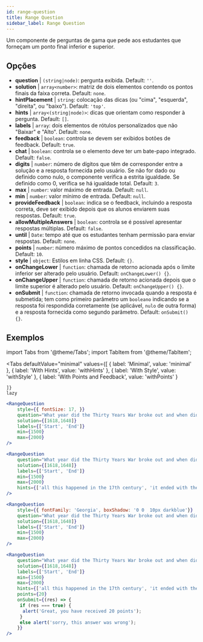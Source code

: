 ```yaml
---
id: range-question
title: Range Question
sidebar_label: Range Question
---
```


Um componente de perguntas de gama que pede aos estudantes que forneçam um ponto final inferior e superior.

## Opções

* __question__ | `(string|node)`: pergunta exibida. Default: `''`.
* __solution__ | `array<number>`: matriz de dois elementos contendo os pontos finais da faixa correta. Default: `none`.
* __hintPlacement__ | `string`: colocação das dicas (ou "cima", "esquerda", "direita", ou "baixo"). Default: `'top'`.
* __hints__ | `array<(string|node)>`: dicas que orientam como responder à pergunta. Default: `[]`.
* __labels__ | `array`: dois elementos de rótulos personalizados que não "Baixar" e "Alto". Default: `none`.
* __feedback__ | `boolean`: controla se devem ser exibidos botões de feedback. Default: `true`.
* __chat__ | `boolean`: controla se o elemento deve ter um bate-papo integrado. Default: `false`.
* __digits__ | `number`: número de dígitos que têm de corresponder entre a solução e a resposta fornecida pelo usuário. Se não for dado ou definido como nulo, o componente verifica a estrita igualdade. Se definido como 0, verifica se há igualdade total. Default: `3`.
* __max__ | `number`: valor máximo de entrada. Default: `null`.
* __min__ | `number`: valor mínimo de entrada. Default: `null`.
* __provideFeedback__ | `boolean`: indica se o feedback, incluindo a resposta correta, deve ser exibido depois que os alunos enviarem suas respostas. Default: `true`.
* __allowMultipleAnswers__ | `boolean`: controla se é possível apresentar respostas múltiplas. Default: `false`.
* __until__ | `Date`: tempo até que os estudantes tenham permissão para enviar respostas. Default: `none`.
* __points__ | `number`: número máximo de pontos concedidos na classificação. Default: `10`.
* __style__ | `object`: Estilos em linha CSS. Default: `{}`.
* __onChangeLower__ | `function`: chamada de retorno acionada após o limite inferior ser alterado pelo usuário. Default: `onChangeLower() {}`.
* __onChangeUpper__ | `function`: chamada de retorno acionada depois que o limite superior é alterado pelo usuário. Default: `onChangeUpper() {}`.
* __onSubmit__ | `function`: chamada de retorno invocada quando a resposta é submetida; tem como primeiro parâmetro um `booleano` indicando se a resposta foi respondida corretamente (se aplicável, `nulo` de outra forma) e a resposta fornecida como segundo parâmetro. Default: `onSubmit() {}`.


## Exemplos

import Tabs from '@theme/Tabs';
import TabItem from '@theme/TabItem';

<Tabs
    defaultValue="minimal"
    values={[
        { label: 'Minimal', value: 'minimal' },
        { label: 'With Hints', value: 'withHints' },
        { label: 'With Style', value: 'withStyle' },
        { label: 'With Points and Feedback', value: 'withPoints' }
        
    ]}
    lazy
>

<TabItem value="minimal">

```jsx live
<RangeQuestion
    style={{ fontSize: 17, }}
    question="What year did the Thirty Years War broke out and when did it?"
    solution={[1618,1648]}
    labels={['Start', 'End']}
    min={1500}
    max={2000}
/>
```

</TabItem>

<TabItem value="withHints">

```jsx live
<RangeQuestion
    question="What year did the Thirty Years War broke out and when did it?"
    solution={[1618,1648]}
    labels={['Start', 'End']}
    min={1500}
    max={2000}
    hints={['all this happened in the 17th century', 'it ended with the Peace of Westphalia in 1648']}
/>
```

</TabItem>

<TabItem value="withStyle">

```jsx live
<RangeQuestion
    style={{ fontFamily: 'Georgia', boxShadow: '0 0  10px darkblue'}}
    question="What year did the Thirty Years War broke out and when did it?"
    solution={[1618,1648]}
    labels={['Start', 'End']}
    min={1500}
    max={2000}
/>
```

</TabItem>

<TabItem value="withPoints">

```jsx live
<RangeQuestion
    question="What year did the Thirty Years War broke out and when did it?"
    solution={[1618,1648]}
    labels={['Start', 'End']}
    min={1500}
    max={2000}
    hints={['all this happened in the 17th century', 'it ended with the Peace of Westphalia in 1648']}
    points={20}
    onSubmit={(res) => {
     if (res === true) {
      alert('Great, you have received 20 points');
     }
     else alert('sorry, this answer was wrong');
    }}
/>
```

</TabItem>

</Tabs>
